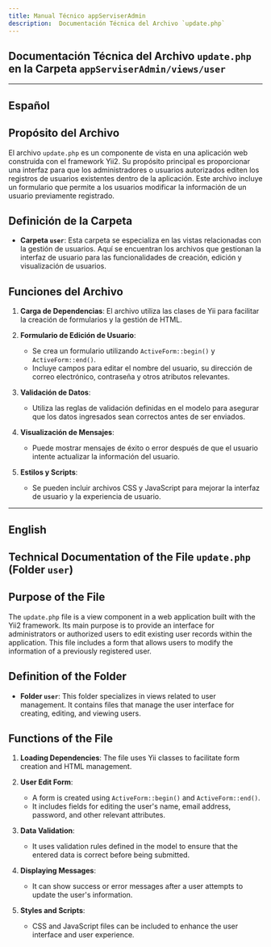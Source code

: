```yaml
---
title: Manual Técnico appServiserAdmin
description:  Documentación Técnica del Archivo `update.php`
---
```


## Documentación Técnica del Archivo `update.php` en la Carpeta `appServiserAdmin/views/user`

---

## Español

## Propósito del Archivo
El archivo `update.php` es un componente de vista en una aplicación web construida con el framework Yii2. Su propósito principal es proporcionar una interfaz para que los administradores o usuarios autorizados editen los registros de usuarios existentes dentro de la aplicación. Este archivo incluye un formulario que permite a los usuarios modificar la información de un usuario previamente registrado.

## Definición de la Carpeta
- **Carpeta `user`**: Esta carpeta se especializa en las vistas relacionadas con la gestión de usuarios. Aquí se encuentran los archivos que gestionan la interfaz de usuario para las funcionalidades de creación, edición y visualización de usuarios.

## Funciones del Archivo
1. **Carga de Dependencias**: El archivo utiliza las clases de Yii para facilitar la creación de formularios y la gestión de HTML.
  
2. **Formulario de Edición de Usuario**: 
   - Se crea un formulario utilizando `ActiveForm::begin()` y `ActiveForm::end()`.
   - Incluye campos para editar el nombre del usuario, su dirección de correo electrónico, contraseña y otros atributos relevantes.

3. **Validación de Datos**: 
   - Utiliza las reglas de validación definidas en el modelo para asegurar que los datos ingresados sean correctos antes de ser enviados.

4. **Visualización de Mensajes**: 
   - Puede mostrar mensajes de éxito o error después de que el usuario intente actualizar la información del usuario.

5. **Estilos y Scripts**: 
   - Se pueden incluir archivos CSS y JavaScript para mejorar la interfaz de usuario y la experiencia de usuario.

---

## English

## Technical Documentation of the File `update.php` (Folder `user`)

## Purpose of the File
The `update.php` file is a view component in a web application built with the Yii2 framework. Its main purpose is to provide an interface for administrators or authorized users to edit existing user records within the application. This file includes a form that allows users to modify the information of a previously registered user.

## Definition of the Folder
- **Folder `user`**: This folder specializes in views related to user management. It contains files that manage the user interface for creating, editing, and viewing users.

## Functions of the File
1. **Loading Dependencies**: The file uses Yii classes to facilitate form creation and HTML management.
  
2. **User Edit Form**: 
   - A form is created using `ActiveForm::begin()` and `ActiveForm::end()`.
   - It includes fields for editing the user's name, email address, password, and other relevant attributes.

3. **Data Validation**: 
   - It uses validation rules defined in the model to ensure that the entered data is correct before being submitted.

4. **Displaying Messages**: 
   - It can show success or error messages after a user attempts to update the user's information.

5. **Styles and Scripts**: 
   - CSS and JavaScript files can be included to enhance the user interface and user experience.